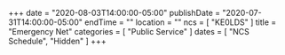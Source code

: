 +++
date = "2020-08-03T14:00:00-05:00"
publishDate = "2020-07-31T14:00:00-05:00"
endTime = ""
location = ""
ncs = [ "KE0LDS" ]
title = "Emergency Net"
categories = [ "Public Service" ]
dates = [ "NCS Schedule", "Hidden" ]
+++
